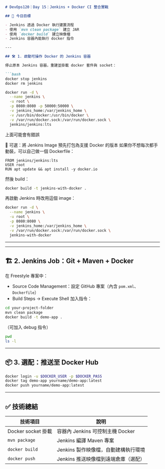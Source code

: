 ```markdown
# DevOps120｜Day 15：Jenkins + Docker CI 整合實戰

## 🎯 今日目標

- Jenkins 透過 Docker 執行建置流程
- 使用 `mvn clean package` 建立 JAR
- 使用 `docker build` 建立映像檔
- Jenkins 容器內能執行 docker 指令

---

## 🛠️ 1. 啟動可操作 Docker 的 Jenkins 容器

停止原本 Jenkins 容器，重建並掛載 docker 套件與 socket：

```bash
docker stop jenkins
docker rm jenkins

docker run -d \
  --name jenkins \
  -u root \
  -p 8080:8080 -p 50000:50000 \
  -v jenkins_home:/var/jenkins_home \
  -v /usr/bin/docker:/usr/bin/docker \
  -v /var/run/docker.sock:/var/run/docker.sock \
  jenkins/jenkins:lts
```
上面可能會有錯誤

🔁 可選：將 Jenkins Image 預先打包為支援 Docker 的版本
如果你不想每次都手動裝，可以自己做一個 Dockerfile：

```Dockerfile：
FROM jenkins/jenkins:lts
USER root
RUN apt update && apt install -y docker.io
```

然後 build：

```bash
docker build -t jenkins-with-docker .
```

再啟動 Jenkins 時改用這個 image：

```bash
docker run -d \
  --name jenkins \
  -u root \
  -p 8080:8080 \
  -v jenkins_home:/var/jenkins_home \
  -v /var/run/docker.sock:/var/run/docker.sock \
  jenkins-with-docker
```

---


---

## 🏗️ 2. Jenkins Job：Git + Maven + Docker

在 Freestyle 專案中：

- Source Code Management：設定 GitHub 專案（內含 `pom.xml`、`Dockerfile`）
- Build Steps → Execute Shell 加入指令：

```bash
cd your-project-folder
mvn clean package
docker build -t demo-app .
```

（可加入 debug 指令）

```bash
pwd
ls -l
```

---

## 📦 3. 選配：推送至 Docker Hub

```bash
docker login -u $DOCKER_USER -p $DOCKER_PASS
docker tag demo-app yourname/demo-app:latest
docker push yourname/demo-app:latest
```

---

## ✅ 技術總結

| 技術項目           | 說明                                         |
|--------------------|----------------------------------------------|
| Docker socket 掛載 | 容器內 Jenkins 可控制主機 Docker            |
| `mvn package`      | Jenkins 編譯 Maven 專案                      |
| `docker build`     | Jenkins 製作映像檔，自動建構執行環境        |
| `docker push`      | Jenkins 推送映像檔到遠端倉庫（選配）         |
```

